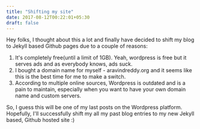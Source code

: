 ```yaml
---
title: "Shifting my site"
date: 2017-08-12T00:22:01+05:30
draft: false
---
```


Hey folks, I thought about this a lot and finally have decided to shift my blog to Jekyll based Github pages due to a couple of reasons:

1. It's completely free(until a limit of 1GB). Yeah, wordpress is free but it serves ads and as everybody knows, ads suck.
2. I bought a domain name for myself - aravindreddy.org and it seems like this is the best time for me to make a switch.
3. According to multiple online sources, Wordpress is outdated and is a pain to maintain, especially when you want to have your own domain name and custom servers.

So, I guess this will be one of my last posts on the Wordpress platform. Hopefully, I'll successfully shift my all my past blog entries to my new Jekyll based, Github hosted site :)


